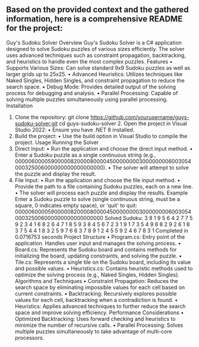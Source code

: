 Based on the provided context and the gathered information, here is a comprehensive README for the project:
---
Guy's Sudoku Solver
Overview
Guy's Sudoku Solver is a C# application designed to solve Sudoku puzzles of various sizes efficiently. The solver uses advanced techniques such as constraint propagation, backtracking, and heuristics to handle even the most complex puzzles.
Features
•	Supports Various Sizes: Can solve standard 9x9 Sudoku puzzles as well as larger grids up to 25x25.
•	Advanced Heuristics: Utilizes techniques like Naked Singles, Hidden Singles, and constraint propagation to reduce the search space.
•	Debug Mode: Provides detailed output of the solving process for debugging and analysis.
•	Parallel Processing: Capable of solving multiple puzzles simultaneously using parallel processing.
Installation
1.	Clone the repository:
   git clone https://github.com/yourusername/guys-sudoku-solver.git
   cd guys-sudoku-solver
  	2.	Open the project in Visual Studio 2022:
•	Ensure you have .NET 8 installed.
3.	Build the project:
•	Use the build option in Visual Studio to compile the project.
Usage
Running the Solver
1.	Direct Input:
•	Run the application and choose the direct input method.
•	Enter a Sudoku puzzle as a single continuous string (e.g., 000006000059000008200008000045000000003000000006003054000325006000000000000000000).
•	The solver will attempt to solve the puzzle and display the result.
2.	File Input:
•	Run the application and choose the file input method.
•	Provide the path to a file containing Sudoku puzzles, each on a new line.
•	The solver will process each puzzle and display the results.
Example
Enter a Sudoku puzzle to solve (single continuous string, must be a square, 0 indicates empty space), or 'quit' to quit:
000006000059000008200008000045000000003000000006003054000325006000000000000000000
Solved Sudoku:
3 8 1 9 5 6 4 2 7
7 5 9 2 3 4 1 6 8
2 6 4 7 1 8 5 9 3
8 4 5 6 7 2 3 1 9
1 7 3 5 4 9 6 8 2
9 2 6 1 8 3 7 5 4
4 1 8 3 2 5 9 7 6
6 3 7 8 9 1 2 4 5
5 9 2 4 6 7 8 3 1
Completed in 0.0716753 seconds
Project Structure
•	Program.cs: Entry point of the application. Handles user input and manages the solving process.
•	Board.cs: Represents the Sudoku board and contains methods for initializing the board, updating constraints, and solving the puzzle.
•	Tile.cs: Represents a single tile on the Sudoku board, including its value and possible values.
•	Heuristics.cs: Contains heuristic methods used to optimize the solving process (e.g., Naked Singles, Hidden Singles).
Algorithms and Techniques
•	Constraint Propagation: Reduces the search space by eliminating impossible values for each cell based on current constraints.
•	Backtracking: Recursively explores possible values for each cell, backtracking when a contradiction is found.
•	Heuristics: Applies advanced techniques to further reduce the search space and improve solving efficiency.
Performance Considerations
•	Optimized Backtracking: Uses forward checking and heuristics to minimize the number of recursive calls.
•	Parallel Processing: Solves multiple puzzles simultaneously to take advantage of multi-core processors.

